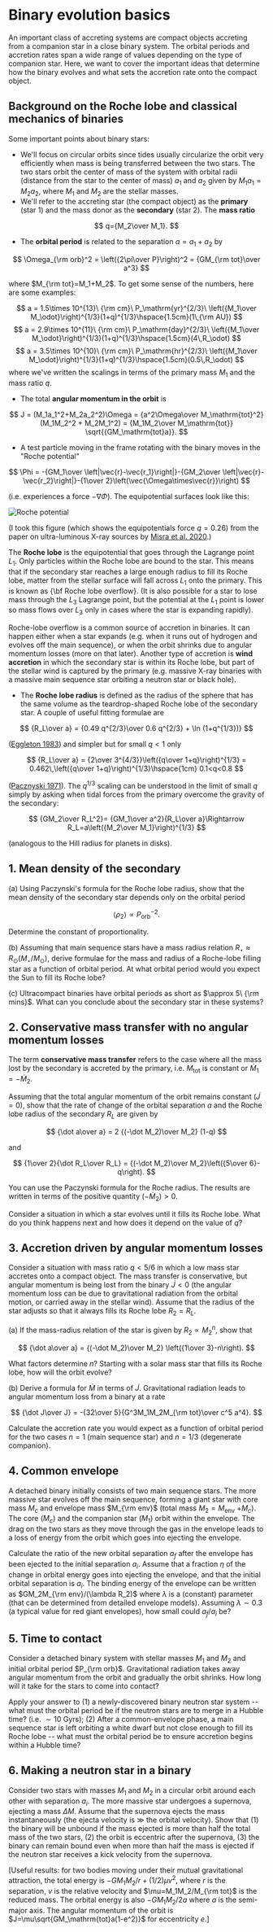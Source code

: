 # Binary evolution basics

An important class of accreting systems are compact objects accreting from a companion star in a close binary system. The orbital periods and accretion rates span a wide range of values depending on the type of companion star. Here, we want to cover the important ideas that determine how the binary evolves and what sets the accretion rate onto the compact object.

## Background on the Roche lobe and classical mechanics of binaries

Some important points about binary stars:

* We'll focus on circular orbits since tides usually circularize the orbit very efficiently when mass is being transferred between the two stars. The two stars orbit the center of mass of the system with orbital radii (distance from the star to the center of mass) $a_1$ and $a_2$ given by $M_1a_1=M_2a_2$, where $M_1$ and $M_2$ are the stellar masses.
* We'll refer to the accreting star (the compact object) as the **primary** (star 1) and the mass donor as the **secondary** (star 2). The **mass ratio** 

$$
q={M_2\over M_1}.
$$

* The **orbital period** is related to the separation $a=a_1+a_2$ by 

$$
\Omega_{\rm orb}^2 = \left({2\pi\over P}\right)^2 = {GM_{\rm tot}\over a^3}
$$

where $M_{\rm tot}=M_1+M_2$. To get some sense of the numbers, here are some examples:

$$
a = 1.5\times 10^{13}\ {\rm cm}\ P_\mathrm{yr}^{2/3}\ \left({M_1\over M_\odot}\right)^{1/3}(1+q)^{1/3}\hspace{1.5cm}(1\,{\rm AU})
$$
$$
a = 2.9\times 10^{11}\ {\rm cm}\ P_\mathrm{day}^{2/3}\ \left({M_1\over M_\odot}\right)^{1/3}(1+q)^{1/3}\hspace{1.5cm}(4\,R_\odot)
$$
$$
a = 3.5\times 10^{10}\ {\rm cm}\ P_\mathrm{hr}^{2/3}\ \left({M_1\over M_\odot}\right)^{1/3}(1+q)^{1/3}\hspace{1.5cm}(0.5\,R_\odot)
$$
where we've written the scalings in terms of the primary mass $M_1$ and the mass ratio $q$.

* The total **angular momentum in the orbit** is 

$$
J = (M_1a_1^2+M_2a_2^2)\Omega = {a^2\Omega\over M_\mathrm{tot}^2}(M_1M_2^2 + M_2M_1^2) = {M_1M_2\over M_\mathrm{tot}} \sqrt{{GM_\mathrm{tot}a}}.
$$

* A test particle moving in the frame rotating with the binary moves in the "Roche potential"

$$
\Phi = -{GM_1\over \left|\vec{r}-\vec{r_1}\right|}-{GM_2\over \left|\vec{r}-\vec{r_2}\right|}-{1\over 2}\left(\vec{\Omega\times\vec{r}}\right)
$$

(i.e. experiences a force $-\nabla\Phi$). The equipotential surfaces look like this:

![Roche potential](figs/roche.png)

(I took this figure (which shows the equipotentials force $q=0.26$) from the paper on ultra-luminous X-ray sources by [Misra et al. 2020](https://ui.adsabs.harvard.edu/abs/2020A\%26A...642A.174M/abstract).)

The **Roche lobe** is the equipotential that goes through the Lagrange point $L_1$. Only particles within the Roche lobe are bound to the star. This means that if the secondary star reaches a large enough radius to fill its Roche lobe, matter from the stellar surface will fall across $L_1$ onto the primary. This is known as {\bf Roche lobe overflow}. (It is also possible for a star to lose mass through the $L_3$ Lagrange point, but the potential at the $L_1$ point is lower so mass flows over $L_3$ only in cases where the star is expanding rapidly).

Roche-lobe overflow is a common source of accretion in binaries. It can happen either when a star expands (e.g. when it runs out of hydrogen and evolves off the main sequence), or when the orbit shrinks due to angular momentum losses (more on that later). Another type of accretion is **wind accretion** in which the secondary star is within its Roche lobe, but part of the stellar wind is captured by the primary (e.g. massive X-ray binaries with a massive main sequence star orbiting a neutron star or black hole). 

* The **Roche lobe radius** is defined as the radius of the sphere that has the same volume as the teardrop-shaped Roche lobe of the secondary star. A couple of useful fitting formulae are

$$
{R_L\over a} = {0.49 q^{2/3}\over 0.6 q^{2/3} + \ln (1+q^{1/3})}
$$

([Eggleton 1983](https://ui.adsabs.harvard.edu/abs/1983ApJ...268..368E/abstract)) and simpler but for small $q<1$ only 

$$
{R_L\over a} = {2\over 3^{4/3}}\left({q\over 1+q}\right)^{1/3} = 0.462\,\left({q\over 1+q}\right)^{1/3}\hspace{1cm} 0.1<q<0.8
$$ 

([Pacznyski 1971](https://ui.adsabs.harvard.edu/abs/1971ARA\%26A...9..183P/abstract)). The $q^{1/3}$ scaling can be understood in the limit of small $q$ simply by asking when tidal forces from the primary overcome the gravity of the secondary: 

$$
{GM_2\over R_L^2}= {GM_1\over a^2}{R_L\over a}\Rightarrow R_L=a\left({M_2\over M_1}\right)^{1/3}
$$

(analogous to the Hill radius for planets in disks).

## 1. Mean density of the secondary

(a) Using Paczynski's formula for the Roche lobe radius, show that the mean density of the secondary star depends only on the orbital period 

$$
\langle\rho_2\rangle\propto P_\mathrm{orb}^{-2}.
$$

Determine the constant of proportionality. 

(b) Assuming that main sequence stars have a mass radius relation $R_\star\approx R_\odot (M_\star/M_\odot)$, derive formulae for the mass and radius of a Roche-lobe filling star as a function of orbital period. At what orbital period would you expect the Sun to fill its Roche lobe? 

(c) Ultracompact binaries have orbital periods as short as $\approx 5\ {\rm mins}$. What can you conclude about the secondary star in these systems?

## 2. Conservative mass transfer with no angular momentum losses

The term **conservative mass transfer** refers to the case where all the mass lost by the secondary is accreted by the primary, i.e. $M_\mathrm{tot}$ is constant or $\dot M_1=-\dot M_2$.

Assuming that the total angular momentum of the orbit remains constant ($\dot J=0$), show that the rate of change of the orbital separation $a$ and the Roche lobe radius of the secondary $R_L$ are given by 

$$
{\dot a\over a} = 2 {(-\dot M_2)\over M_2}  (1-q)
$$ 

and

$$
{1\over 2}{\dot R_L\over R_L} =  {(-\dot M_2)\over M_2}\left({5\over 6}-q\right).
$$

You can use the Paczynski formula for the Roche radius. The results are written in terms of the positive quantity $(-\dot M_2)>0$.

Consider a situation in which a star evolves until it fills its Roche lobe. What do you think happens next and how does it depend on the value of $q$?

## 3. Accretion driven by angular momentum losses

Consider a situation with mass ratio $q<5/6$ in which a low mass star accretes onto a compact object. The mass transfer is conservative, but angular momentum is being lost from the binary $\dot J<0$ (the angular momentum loss can be due to gravitational radiation from the orbital motion, or carried away in the stellar wind). Assume that the radius of the star adjusts so that it always fills its Roche lobe $R_2=R_L$.

(a) If the mass-radius relation of the star is given by $R_2\propto M_2^n$, show that 

$$
{\dot a\over a} = {(-\dot M_2)\over M_2} \left({1\over 3}-n\right).
$$

What factors determine $n$? Starting with a solar mass star that fills its Roche lobe, how will the orbit evolve? 

(b) Derive a formula for $\dot M$ in terms of $\dot J$. Gravitational radiation leads to angular momentum loss from a binary at a rate 

$$
{\dot J\over J} = -{32\over 5}{G^3M_1M_2M_{\rm tot}\over c^5 a^4}.
$$

Calculate the accretion rate you would expect as a function of orbital period for the two cases $n=1$ (main sequence star) and $n=1/3$ (degenerate companion). 

## 4. Common envelope

A detached binary initially consists of two main sequence stars. The more massive star evolves off the main sequence, forming a giant star with core mass $M_c$ and envelope mass $M_{\rm env}$ (total mass $M_2=M_\mathrm{env}$ $+ M_c$). The core ($M_c$) and the companion star ($M_1$) orbit within the envelope. The drag on the two stars as they move through the gas in the envelope leads to a loss of energy from the orbit which goes into ejecting the envelope. 

Calculate the ratio of the new orbital separation $a_f$ after the envelope has been ejected to the initial separation $a_i$. Assume that a fraction $\eta$ of the change in orbital energy goes into ejecting the envelope, and that the initial orbital separation is $a_i$. The binding energy of the envelope can be written as $GM_2M_{\rm env}/(\lambda R_2)$ where $\lambda$ is a (constant) parameter (that can be determined from detailed envelope models). Assuming $\lambda\sim 0.3$ (a typical value for red giant envelopes), how small could $a_f/a_i$ be?

## 5. Time to contact

Consider a detached binary system with stellar masses $M_1$ and $M_2$ and initial orbital period $P_{\rm orb}$. Gravitational radiation takes away angular momentum from the orbit and gradually the orbit shrinks. How long will it take for the stars to come into contact? 

Apply your answer to (1) a newly-discovered binary neutron star system -- what must the orbital period be if the neutron stars are to merge in a Hubble time? (i.e. $\sim 10$ Gyrs); (2) After a common-envelope phase, a main sequence star is left orbiting a white dwarf but not close enough to fill its Roche lobe -- what must the orbital period be to ensure accretion begins within a Hubble time?

## 6. Making a neutron star in a binary

Consider two stars with masses $M_1$ and $M_2$ in a circular orbit around each other with separation $a_i$. The more massive star undergoes a supernova, ejecting a mass $\Delta M$. Assume that the supernova ejects the mass instantaneously (the ejecta velocity is $\gg$ the orbital velocity). Show that (1) the binary will be unbound if the mass ejected is more than half the total mass of the two stars, (2) the orbit is eccentric after the supernova, (3) the binary can remain bound even when more than half the mass is ejected if the neutron star receives a kick velocity from the supernova.

[Useful results: for two bodies moving under their mutual gravitational attraction, the total energy is $-GM_1M_2/r + (1/2)\mu v^2$, where $r$ is the separation, $v$ is the relative velocity and $\mu=M_1M_2/M_{\rm tot}$ is the reduced mass. The orbital energy is also $-GM_1M_2/2a$ where $a$ is the semi-major axis. The angular momentum of the orbit is $J=\mu\sqrt{GM_\mathrm{tot}a(1-e^2)}$ for eccentricity $e$.]


